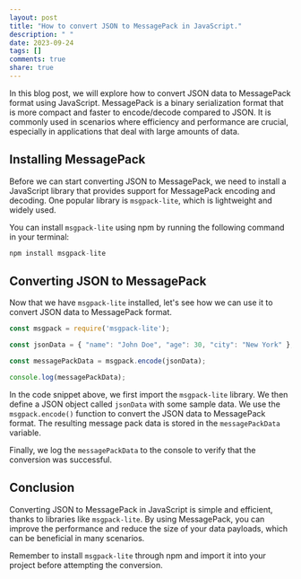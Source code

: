 ```yaml
---
layout: post
title: "How to convert JSON to MessagePack in JavaScript."
description: " "
date: 2023-09-24
tags: []
comments: true
share: true
---
```


In this blog post, we will explore how to convert JSON data to MessagePack format using JavaScript. MessagePack is a binary serialization format that is more compact and faster to encode/decode compared to JSON. It is commonly used in scenarios where efficiency and performance are crucial, especially in applications that deal with large amounts of data.

## Installing MessagePack

Before we can start converting JSON to MessagePack, we need to install a JavaScript library that provides support for MessagePack encoding and decoding. One popular library is `msgpack-lite`, which is lightweight and widely used.

You can install `msgpack-lite` using npm by running the following command in your terminal:

```javascript
npm install msgpack-lite
```

## Converting JSON to MessagePack

Now that we have `msgpack-lite` installed, let's see how we can use it to convert JSON data to MessagePack format.

```javascript
const msgpack = require('msgpack-lite');

const jsonData = { "name": "John Doe", "age": 30, "city": "New York" };

const messagePackData = msgpack.encode(jsonData);

console.log(messagePackData);
```

In the code snippet above, we first import the `msgpack-lite` library. We then define a JSON object called `jsonData` with some sample data. We use the `msgpack.encode()` function to convert the JSON data to MessagePack format. The resulting message pack data is stored in the `messagePackData` variable.

Finally, we log the `messagePackData` to the console to verify that the conversion was successful.

## Conclusion

Converting JSON to MessagePack in JavaScript is simple and efficient, thanks to libraries like `msgpack-lite`. By using MessagePack, you can improve the performance and reduce the size of your data payloads, which can be beneficial in many scenarios.

Remember to install `msgpack-lite` through npm and import it into your project before attempting the conversion.